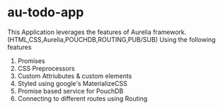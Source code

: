 # au-todo-app
This Application leverages the features of Aurelia framework.(HTML,CSS,Aurelia,POUCHDB,ROUTING,PUB/SUB)
Using the following features
  1. Promises
  2. CSS Preprocessors
  3. Custom Attriubutes & custom elements
  4. Styled using google's MaterializeCSS
  5. Promise based service for PouchDB
  6. Connecting to different routes using Routing
